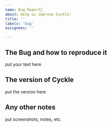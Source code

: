 ```yaml
---
name: Bug Report🐛
about: Help us improve Cyckle!
title: ''
labels: 'bug'
assignees: ''

---
```


## The Bug and how to reproduce it
put your text here
## The version of Cyckle
put the version here
## Any other notes
put screenshots, notes, etc.
